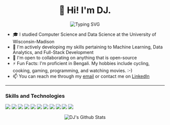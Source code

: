 <!--
**DJPAUL2001/DJPAUL2001** is a ✨ _special_ ✨ repository because its `README.md` (this file) appears on your GitHub profile.

⚠️⚠️⚠️ CITATIONs: 
- https://dev.to/github/how-to-create-a-github-profile-readme-jha
- https://github-readme-streak-stats.herokuapp.com/demo/
- https://readme-typing-svg.demolab.com/demo/
- https://shields.io/
-->

<h1 align="center"> 👋 Hi! I'm DJ. </h1>

<p align="center">
  <img src="https://readme-typing-svg.demolab.com?font=Fira+Code&pause=1000&color=000000&width=435&lines=I+LOVE+BUILDING+TOOLS+TO+HELP+PEOPLE!" alt="Typing SVG" />
</p>

- 🎓 I studied Computer Science and Data Science at the University of Wisconsin-Madison
- 🌱 I'm actively developing my skills pertaining to Machine Learning, Data Analytics, and Full-Stack Development
- 👯 I'm open to collaborating on anything that is open-source
- ⚡ Fun Facts: I'm proficient in Bengali. My hobbies include cycling, cooking, gaming, programming, and watching movies. :-)
- 📫 You can reach me through my <a href="mailto: dhrubajyotipaul3@gmail.com">email</a> or contact me on <a href="https://www.linkedin.com/in/dhruba-j-paul/">LinkedIn</a>

-------

### Skills and Technologies

![](https://img.shields.io/badge/-Java%20)
![](https://img.shields.io/badge/-Python%20-088D6E)
![](https://img.shields.io/badge/-C/C++%20-088D6E)
![](https://img.shields.io/badge/-JavaScript%20-088D6E)
![](https://img.shields.io/badge/-HTML/CSS%20-088D6E)
![](https://img.shields.io/badge/-SQL%20-088D6E)
![](https://img.shields.io/badge/-MySQL%20-088D6E)
![](https://img.shields.io/badge/-Scikit-Learn%20-088D6E)
![](https://img.shields.io/badge/-Tensorflow%20-088D6E)
![](https://img.shields.io/badge/-Git%20-088D6E)
![](https://img.shields.io/badge/-Object_Oriented_Programming%20-088D6E)

<p align="center">
  <img src="https://github-readme-streak-stats.herokuapp.com?user=DJPAUL2001&theme=dark&hide_border=true&card_width=900" alt="DJ's Github Stats"/>
</p>
